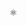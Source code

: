 ⚛

<!---
websterchak/websterchak is a ✨ special ✨ repository because its `README.md` (this file) appears on your GitHub profile.
You can click the Preview link to take a look at your changes.
--->
